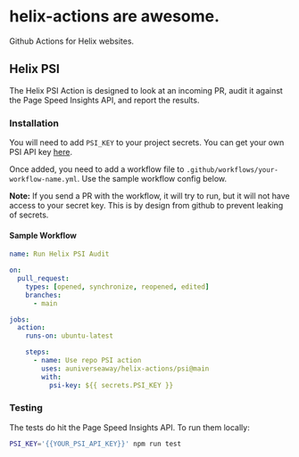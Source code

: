 # helix-actions are awesome.
Github Actions for Helix websites.

## Helix PSI
The Helix PSI Action is designed to look at an incoming PR, audit it against the Page Speed Insights API, and report the results.

### Installation
You will need to add `PSI_KEY` to your project secrets. You can get your own PSI API key [here](https://developers.google.com/speed/docs/insights/v5/get-started#APIKey).

Once added, you need to add a workflow file to `.github/workflows/your-workflow-name.yml`. Use the sample workflow config below.

**Note:** If you send a PR with the workflow, it will try to run, but it will not have access to your secret key. This is by design from github to prevent leaking of secrets.

#### Sample Workflow

```yml
name: Run Helix PSI Audit

on:
  pull_request:
    types: [opened, synchronize, reopened, edited]
    branches:
      - main

jobs:
  action:
    runs-on: ubuntu-latest

    steps:
      - name: Use repo PSI action
        uses: auniverseaway/helix-actions/psi@main
        with:
          psi-key: ${{ secrets.PSI_KEY }}

```

### Testing
The tests do hit the Page Speed Insights API. To run them locally:

```bash
PSI_KEY='{{YOUR_PSI_API_KEY}}' npm run test
```
